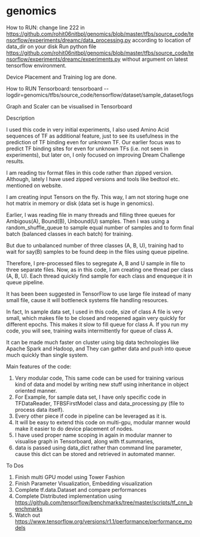 # genomics

How to RUN:
change line 222 in https://github.com/rohit06nitbpl/genomics/blob/master/tfbs/source_code/tensorflow/experiments/dreamc/data_processing.py  according to location of data_dir on your disk
Run python file https://github.com/rohit06nitbpl/genomics/blob/master/tfbs/source_code/tensorflow/experiments/dreamc/experiments.py without argument on latest tensorflow environment.

Device Placement and Training log are done.

How to RUN Tensorboard:
tensorboard --logdir=genomics/tfbs/source_code/tensorflow/dataset/sample_dataset/logs

 Graph and Scaler can be visualised in Tensorboard
 
Description
 
I used this code in very initial experiments, I also used Amino Acid sequences of TF as 
additional feature, just to see its usefulness in the prediction of TF binding 
even for unknown TF. Our earlier focus was to predict TF binding sites for even 
for unknown TFs (i.e. not seen in experiments), but later on, I only focused on improving Dream Challenge results.
 
I am reading tsv format files in this code rather than zipped version. Although, lately I have used zipped versions and tools like bedtool etc. mentioned on website.
 
I am creating input Tensors on the fly. This way, I am not storing huge one hot matrix in memory or disk (data set is huge in genomics).
 
Earlier, I was reading file in many threads and filling three queues for Ambigous(A), Bound(B), Unbound(U) samples. 
Then I was using a random_shuffle_queue to sample equal number of samples and to form final batch (balanced classes in each batch) for training.
 
But due to unbalanced number of three classes (A, B, U), training had to wait for say(B) samples to be found deep in the files using queue pipeline.
 
Therefore, I pre-processed files to segregate A, B and U sample in file to three separate files. Now, as in this code, I am creating one thread per 
class (A, B, U). Each thread quickly find sample for each class and enqueque it in queue pipeline. 
 
It has been been suggested in TensorFlow to use large file instead of many small file, cause it will bottleneck systems file handling resources.
 
In fact, In sample data set, I used in this code, size of class A file is very small, which makes file to be closed and reopened again very quickly for different epochs. 
This makes it slow to fill queue for class A. If you run my code, you will see, training waits intermittently for queue of class A. 
 
It can be made much faster on cluster using big data technologies like Apache Spark and Hadoop, and They can gather data and push into queue much quickly 
than single system. 
 
Main features of the code:
 
1. Very modular code, This same code can be used for training various kind of data and model by writing new stuff using inheritance in object oriented manner.
2. For Example, for sample data set, I have only specific code in TFDataReader, TFBSFirstModel class and data_processing.py (file to process data itself). 
3. Every other piece if code in pipeline can be leveraged as it is.
4. It will be easy to extend this code on multi-gpu, modular manner would make it easier to do device placement of nodes. 
5. I have used proper name scoping in again in modular manner to visualise graph in Tensorboard, along with tf.summaries,  
6. data is passed using data_dict rather than command line parameter, cause this dict can be stored and retrieved in automated manner.
 
To Dos
1. Finish multi GPU model using Tower Fashion
2. Finish Parameter Visualization, Embedding visualization
3. Complete tf.data.Dataset and compare performances
4. Complete Distributed implementation using https://github.com/tensorflow/benchmarks/tree/master/scripts/tf_cnn_benchmarks 
5. Watch out https://www.tensorflow.org/versions/r1.1/performance/performance_models
